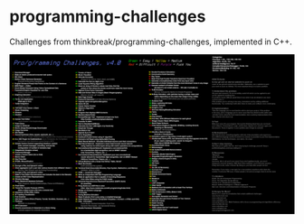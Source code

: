 # programming-challenges
Challenges from thinkbreak/programming-challenges, implemented in C++.

![](https://github.com/platinumtea/programming-challenges/blob/10-todolist/programming-challenges-v4.0.png)
